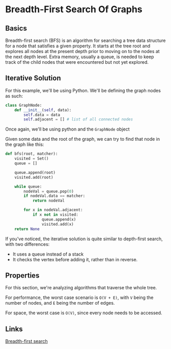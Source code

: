 # Breadth-First Search Of Graphs

## Basics

Breadth-first search (BFS) is an algorithm for searching a tree data structure for a node that satisfies a given property. It starts at the tree root and explores all nodes at the present depth prior to moving on to the nodes at the next depth level. Extra memory, usually a queue, is needed to keep track of the child nodes that were encountered but not yet explored.

## Iterative Solution

For this example, we'll be using Python. We'll be defining the graph nodes as such:

```python
class GraphNode:
    def __init__(self, data):
        self.data = data
        self.adjacent = [] # list of all connected nodes
```

Once again, we'll be using python and  the `GraphNode` object

Given some data and the root of the graph, we can try to find that node in the graph like this:

```python
def bfs(root, matcher):
    visited = Set()
    queue = []

    queue.append(root)
    visited.add(root)

    while queue:
        nodeVal = queue.pop(0)
        if nodeVal.data == matcher:
            return nodeVal

        for x in nodeVal.adjacent:
            if x not in visited:
                queue.append(x)
                visited.add(x)
    return None

```

If you've noticed, the iterative solution is quite similar to depth-first search, with two differences:

- It uses a queue instead of a stack
- It checks the vertex before adding it, rather than in reverse.

## Properties

For this section, we're analyzing algorithms that traverse the whole tree.

For performance, the worst case scenario is `O(V + E)`, with `V` being the number of nodes, and `E` being the number of edges.

For space, the worst case is `O(V)`, since every node needs to be accessed.

## Links

[Breadth-first search](https://en.wikipedia.org/wiki/Breadth-first_search)
